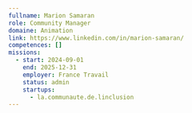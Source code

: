 ```yaml
---
fullname: Marion Samaran
role: Community Manager
domaine: Animation
link: https://www.linkedin.com/in/marion-samaran/
competences: []
missions:
  - start: 2024-09-01
    end: 2025-12-31
    employer: France Travail
    status: admin
    startups:
      - la.communaute.de.linclusion
---
```


